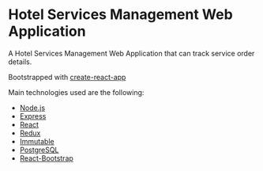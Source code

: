# Hotel Services Management Web Application

A Hotel Services Management Web Application that can track service order details.

Bootstrapped with [create-react-app](https://github.com/facebookincubator/create-react-app)

Main technologies used are the following:
* [Node.js](https://nodejs.org/en/)
* [Express](https://expressjs.com/)
* [React](https://facebook.github.io/react/)
* [Redux](http://redux.js.org/)
* [Immutable](https://facebook.github.io/immutable-js/)
* [PostgreSQL](https://www.postgresql.org/)
* [React-Bootstrap](https://react-bootstrap.github.io/)
